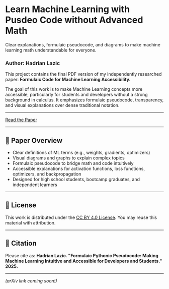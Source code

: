 # Learn Machine Learning with Pusdeo Code without Advanced Math
 Clear explanations, formulaic pseudocode, and diagrams to make machine learning math understandable for everyone.

 ### Author: Hadrian Lazic

 This project contains the final PDF version of my independently researched paper:
 **Formulaic Code for Machine Learning Accessibility.**

 The goal of this work is to make Machine Learning concepts more accessible, particularly for students and developers without a strong background in calculus.
 It emphasizes formulaic pseudocode, transparency, and visual explanations over dense traditional notation.

 ---

[Read the Paper](https://github.com/had2020/Learn-Machine-Learning-with-Pusdeo-Code-without-Advanced-Math-/blob/main/Hadrian_Lazic_Formulaic_ML_Paper.pdf)

 ---

 ## 📄 Paper Overview
 - Clear definitions of ML terms (e.g., weights, gradients, optimizers)
 - Visual diagrams and graphs to explain complex topics
 - Formulaic pseudocode to bridge math and code intuitively
 - Accessible explanations for activation functions, loss functions, optimizers, and backpropagation
 - Designed for high school students, bootcamp graduates, and independent learners

 ---

 ## 📜 License
 This work is distributed under the [CC BY 4.0 License](https://creativecommons.org/licenses/by/4.0/).
 You may reuse this material with attribution.

 ---

 ## 🔗 Citation
 Please cite as:
 **Hadrian Lazic. "Formulaic Pythonic Pseudocode: Making Machine Learning
 Intuitive and Accessible for Developers and Students." 2025.**

 ---

 *(arXiv link coming soon!)*

